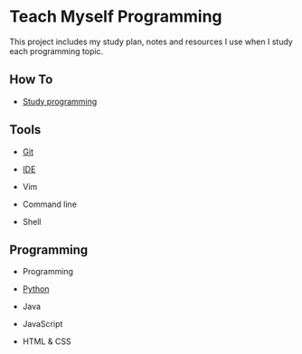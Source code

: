 # Teach Myself Programming

This project includes my study plan, notes and resources I use when I study each programming topic. 
## How To

- [Study programming](https://github.com/erinchocolate/teach-myself-programming/tree/master/Study)

## Tools

- [Git](https://github.com/erinchocolate/teach-myself-programming/tree/master/Git)

- [IDE](https://github.com/erinchocolate/teach-myself-programming/tree/master/IDE)

- Vim

- Command line

- Shell 

## Programming

- Programming

- [Python](https://github.com/erinchocolate/teach-myself-programming/tree/master/Python)
- Java
- JavaScript
- HTML & CSS

